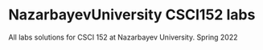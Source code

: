 # NazarbayevUniversity CSCI152 labs
All labs solutions for CSCI 152 at Nazarbayev University. Spring 2022
